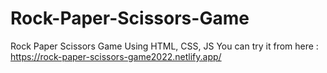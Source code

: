 # Rock-Paper-Scissors-Game
Rock Paper Scissors Game Using HTML, CSS, JS
You can try it from here : https://rock-paper-scissors-game2022.netlify.app/ 
